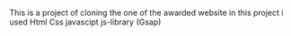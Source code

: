 ﻿This is a project of cloning the one of the awarded website 
in this project i used 
Html
Css
javascipt
js-library (Gsap)
